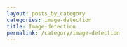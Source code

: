 ```yaml
---
layout: posts_by_category
categories: image-detection
title: Image-detection
permalink: /category/image-detection
---
```

